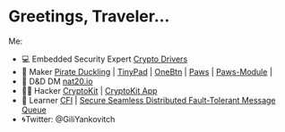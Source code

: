 # Greetings, Traveler...
Me:
- 💻 Embedded Security Expert  [Crypto Drivers](https://github.com/gili-yankovitch/SparkFun_ATECCX08a_Arduino_Library)
- 🔧 Maker [Pirate Duckling](https://github.com/gili-yankovitch/Pirate-Duckling/tree/master) | [TinyPad](https://github.com/gili-yankovitch/tinypad) | [OneBtn](https://github.com/gili-yankovitch/onebtn) | [Paws](https://github.com/gili-yankovitch/paws-master) | [Paws-Module](https://github.com/gili-yankovitch/paws-module) | 
- 🐲 D&D DM [nat20.io](https://github.com/gili-yankovitch/nat20.io)
- 👨‍💻 Hacker [CryptoKit](https://github.com/gili-yankovitch/Cryptokit) | [CryptoKit App](https://github.com/gili-yankovitch/CryptoKit-Android)
- 📖 Learner [CFI](https://github.com/gili-yankovitch/mambo-cfi) | [Secure Seamless Distributed Fault-Tolerant Message Queue](https://github.com/gili-yankovitch/quickstream)
- 🌀Twitter: @GiliYankovitch

